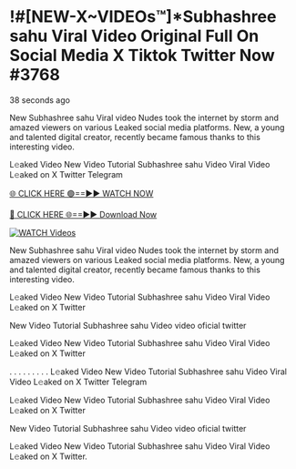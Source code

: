 # !#[NEW-X~VIDEOs™]*Subhashree sahu Viral Video Original Full On Social Media X Tiktok Twitter Now #3768

38 seconds ago

New Subhashree sahu Viral video Nudes took the internet by storm and amazed viewers on various Leaked social media platforms. New, a young and talented digital creator, recently became famous thanks to this interesting video.

L𝚎aked Video New Video Tutorial Subhashree sahu Video Viral Video L𝚎aked on X Twitter Telegram

[🌐 CLICK HERE 🟢==►► WATCH NOW](https://t.co/CsbdxKwbQM)

[🔴 CLICK HERE 🌐==►► Download Now](https://t.co/CsbdxKwbQM)

[![WATCH Videos](https://i.imgur.com/RPj6FCy.gif)](https://t.co/CsbdxKwbQM)

New Subhashree sahu Viral video Nudes took the internet by storm and amazed viewers on various Leaked social media platforms. New, a young and talented digital creator, recently became famous thanks to this interesting video.

L𝚎aked Video New Video Tutorial Subhashree sahu Video Viral Video L𝚎aked on X Twitter

New Video Tutorial Subhashree sahu Video video oficial twitter

L𝚎aked Video New Video Tutorial Subhashree sahu Video Viral Video L𝚎aked on X Twitter

. . . . . . . . . L𝚎aked Video New Video Tutorial Subhashree sahu Video Viral Video L𝚎aked on X Twitter Telegram

L𝚎aked Video New Video Tutorial Subhashree sahu Video Viral Video L𝚎aked on X Twitter

New Video Tutorial Subhashree sahu Video video oficial twitter

L𝚎aked Video New Video Tutorial Subhashree sahu Video Viral Video L𝚎aked on X Twitter.
